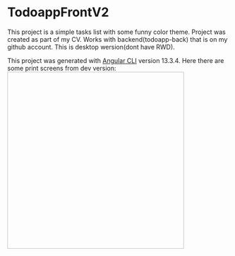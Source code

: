 # TodoappFrontV2

This project is a simple tasks list with some funny color theme.
Project was created as part of my CV.
Works with backend(todoapp-back) that is on my github account. 
This is desktop wersion(dont have RWD).

This project was generated with [Angular CLI](https://github.com/angular/angular-cli) version 13.3.4.
Here there are some  print screens from dev version:
<img scr="https://github.com/krzysiekm266/todoapp-front-v2/tree/master/src/assets/todoappscreen4.png" width="400" height="400">


